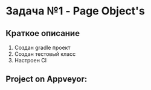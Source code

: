 # Задача №1 - Page Object's

## Краткое описание

1. Cоздан gradle проект
2. Создан тестовый класс
3. Настроен CI

## Project on Appveyor:
